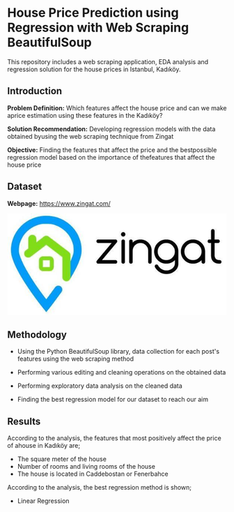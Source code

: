 # House Price Prediction using Regression with Web Scraping BeautifulSoup

This repository includes a web scraping application, EDA analysis and regression solution for the house prices in Istanbul, Kadıköy.

## Introduction

**Problem Definition:** Which features affect the house price and can we make aprice estimation using these features in the Kadıköy?

**Solution Recommendation:** Developing regression models with the data obtained byusing the web scraping technique from Zingat

**Objective:** Finding the features that affect the price and the bestpossible regression model based on the importance of thefeatures that affect the house price


## Dataset

**Webpage:** https://www.zingat.com/

![ZINGAT_LOGO](Images/ZingatLogo.jpg)


## Methodology

- Using the Python BeautifulSoup library, data collection for each post's features using the web scraping method

- Performing various editing and cleaning operations on the obtained data

- Performing exploratory data analysis on the cleaned data

- Finding the best regression model for our dataset to reach our aim


## Results

According to the analysis, the features that most positively affect the price of ahouse in Kadıköy are;
- The square meter of the house
- Number of rooms and living rooms of the house
- The house is located in Caddebostan or Fenerbahce



According to the analysis, the best regression method is shown;
- Linear Regression
